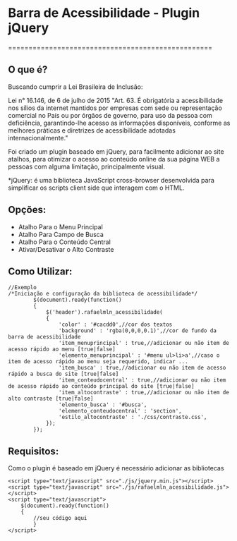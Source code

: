# Barra de Acessibilidade - Plugin jQuery
==================================================

O que é?
--------------------------------------

Buscando cumprir a Lei Brasileira de Inclusão:

Lei n° 16.146, de 6 de julho de 2015
"Art. 63. É obrigatória a acessibilidade nos sílios da internet mantidos por empresas com sede ou representação comercial no País ou por órgãos de governo, para uso da pessoa com deficiência, garantindo-lhe acesso as informações disponíveis, conforme as melhores práticas e diretrizes de acessibilidade adotadas internacionalmente."

Foi criado um plugin baseado em jQuery, para facilmente adicionar ao site atalhos, para otimizar o acesso ao conteúdo online da sua página WEB a pessoas com alguma limitação, principalmente visual.

*jQuery: é uma biblioteca JavaScript cross-browser desenvolvida para simplificar os scripts client side que interagem com o HTML.

Opções:
----------------------------

- Atalho Para o Menu Principal
- Atalho Para Campo de Busca
- Atalho Para o Conteúdo Central
- Ativar/Desativar o Alto Contraste

Como Utilizar:
----------------------------
```
//Exemplo
/*Iniciação e configuração da biblioteca de acessibilidade*/
		$(document).ready(function()
		{
			$('header').rafaelmln_acessibilidade(
			{
				'color' : '#cacdd0',//cor dos textos
				'background' : 'rgba(0,0,0,0.1)',//cor de fundo da barra de acessibilidade
				'item_menuprincipal' : true,//adicionar ou não item de acesso rápido ao menu [true|false]
				'elemento_menuprincipal' : '#menu ul>li>a',//caso o item de acesso rápido ao menu seja requerido, indicar ...
				'item_busca' : true,//adicionar ou não item de acesso rápido a busca do site [true|false]
				'item_conteudocentral' : true,//adicionar ou não item de acesso rápido ao conteúdo principal do site [true|false]
				'item_altocontraste' : true,//adicionar ou não item de alto contraste [true|false]
				'elemento_busca' : '#busca',
				'elemento_conteudocentral' : 'section',
				'estilo_altocontraste' : './css/contraste.css',
			});
		});
```

Requisitos:
----------------------------
Como o plugin é baseado em jQuery é necessário adicionar as bibliotecas
```
<script type="text/javascript" src="./js/jquery.min.js"></script>
<script type="text/javascript" src="./js/rafaelmln_acessibilidade.js"></script>
<script type="text/javascript">
	$(document).ready(function()
	{
		//seu código aqui
    	}
</script>    
```
